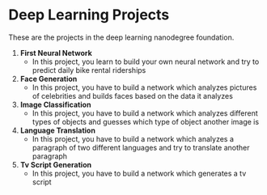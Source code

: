 # Deep Learning Projects

These are the projects in the deep learning nanodegree foundation.

 1. **First Neural Network**
      * In this project, you learn to build your own neural network and try to predict daily bike rental riderships 
 2. **Face Generation**
      * In this project, you have to build a network which analyzes pictures of celebrities and builds faces based on the data it analyzes
 3. **Image Classification** 
      * In this project, you have to build a network which analyzes different types of objects and guesses which type of object another image is  
 4. **Language Translation**
      * In this project, you have to build a network which analyzes a paragraph of two different languages and try to translate another paragraph
 5. **Tv Script Generation**
      * In this project, you have to build a network which generates a tv script
 

